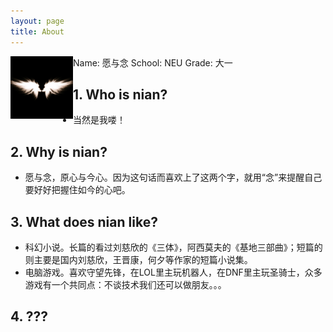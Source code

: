 ```yaml
---
layout: page
title: About
---
```

<span>
<img src="/avatar.jpg" alt="nian" width="100px" height="100px" align="left"/>
Name: 愿与念  
School: NEU  
Grade: 大一   
</span>
<br/>

## 1. Who is nian?  
* 当然是我喽！

## 2. Why is nian?  
* 愿与念，原心与今心。因为这句话而喜欢上了这两个字，就用“念”来提醒自己要好好把握住如今的心吧。  

## 3. What does nian like?  
* 科幻小说。长篇的看过刘慈欣的《三体》，阿西莫夫的《基地三部曲》；短篇的则主要是国内刘慈欣，王晋康，何夕等作家的短篇小说集。
* 电脑游戏。喜欢守望先锋，在LOL里主玩机器人，在DNF里主玩圣骑士，众多游戏有一个共同点：不谈技术我们还可以做朋友。。。

## 4. ???

